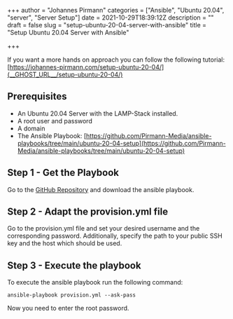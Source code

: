 +++
author = "Johannes Pirmann"
categories = ["Ansible", "Ubuntu 20.04", "server", "Server Setup"]
date = 2021-10-29T18:39:12Z
description = ""
draft = false
slug = "setup-ubuntu-20-04-server-with-ansible"
title = "Setup Ubuntu 20.04 Server with Ansible"

+++


If you want a more hands on approach you can follow the following tutorial: [https://johannes-pirmann.com/setup-ubuntu-20-04/](__GHOST_URL__/setup-ubuntu-20-04/)

## Prerequisites

* An Ubuntu 20.04 Server with the LAMP-Stack installed.
* A root user and password
* A domain
* The Ansible Playbook: [https://github.com/Pirmann-Media/ansible-playbooks/tree/main/ubuntu-20-04-setup](https://github.com/Pirmann-Media/ansible-playbooks/tree/main/ubuntu-20-04-setup)

## Step 1 - Get the Playbook

Go to the [GitHub Repository](https://github.com/Pirmann-Media/ansible-playbooks/tree/main/ubuntu-20-04-setup) and download the ansible playbook.

## Step 2 - Adapt the provision.yml file

Go to the provision.yml file and set your desired username and the corresponding password. Additionally, specify the path to your public SSH key and the host which should be used.

## Step 3 - Execute the playbook

To execute the ansible playbook run the following command:

```shell
ansible-playbook provision.yml --ask-pass
```

Now you need to enter the root password.

